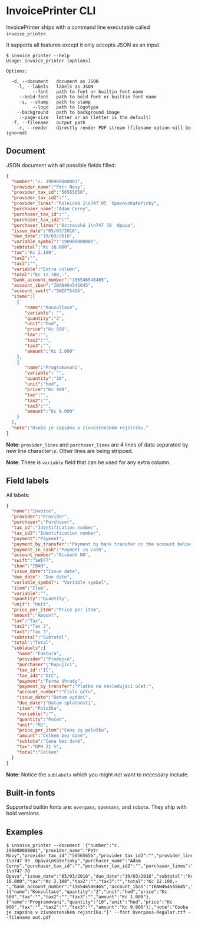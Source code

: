# InvoicePrinter CLI

InvoicePrinter ships with a command line executable called `invoice_printer`.

It supports all features except it only accepts JSON as an input.

```
$ invoice_printer --help
Usage: invoice_printer [options]

Options:

  -d, --document   document as JSON
    -l, --labels   labels as JSON
          --font   path to font or builtin font name
     --bold-font   path to bold font or builtin font name
     -s, --stamp   path to stamp
          --logo   path to logotype
    --background   path to background image
     --page-size   letter or a4 (letter is the default)
  -f, --filename   output path
    -r, --render   directly render PDF stream (filename option will be ignored)
```

## Document

JSON document with all possible fields filled:

```json
{
  "number":"c. 198900000001",
  "provider_name":"Petr Novy",
  "provider_tax_id":"56565656",
  "provider_tax_id2":"",
  "provider_lines":"Rolnická 1\n747 05  Opava\nKateřinky",
  "purchaser_name":"Adam Cerny",
  "purchaser_tax_id":"",
  "purchaser_tax_id2":"",
  "purchaser_lines":"Ostravská 1\n747 70  Opava",
  "issue_date":"05/03/2016",
  "due_date":"19/03/2016",
  "variable_symbol":"198900000001",
  "subtotal":"Kc 10.000",
  "tax":"Kc 2.100",
  "tax2":"",
  "tax3":"",
  "variable":"Extra column",
  "total":"Kc 12.100,-",
  "bank_account_number":"156546546465",
  "account_iban":"IBAN464545645",
  "account_swift":"SWIFT5456",
  "items":[
    {
       "name":"Konzultace",
       "variable": "",
       "quantity":"2",
       "unit":"hod",
       "price":"Kc 500",
       "tax":"",
       "tax2":"",
       "tax3":"",
       "amount":"Kc 1.000"
    },
    {
       "name":"Programovani",
       "variable": "",
       "quantity":"10",
       "unit":"hod",
       "price":"Kc 900",
       "tax":"",
       "tax2":"",
       "tax3":"",
       "amount":"Kc 9.000"
    }
  ],
  "note":"Osoba je zapsána v zivnostenském rejstríku."
}
```

**Note**: `provider_lines` and `purchaser_lines` are 4 lines of data separated by new line character`\n`. Other lines are being stripped.

**Note**: There is `variable` field that can be used for any
extra column.

## Field labels

All labels:

```json
{
  "name":"Invoice",
  "provider":"Provider",
  "purchaser":"Purchaser",
  "tax_id":"Identification number",
  "tax_id2":"Identification number",
  "payment":"Payment",
  "payment_by_transfer":"Payment by bank transfer on the account below:",
  "payment_in_cash":"Payment in cash",
  "account_number":"Account NO",
  "swift":"SWIFT",
  "iban":"IBAN",
  "issue_date":"Issue date",
  "due_date": "Due date",
  "variable_symbol": "Variable symbol",
  "item":"Item",
  "variable":"",
  "quantity":"Quantity",
  "unit": "Unit",
  "price_per_item":"Price per item",
  "amount":"Amount",
  "tax":"Tax",
  "tax2":"Tax 2",
  "tax3":"Tax 3",
  "subtotal":"Subtotal",
  "total":"Total",
  "sublabels":{
    "name":"Faktura",
    "provider":"Prodejce",
    "purchaser":"Kupující",
    "tax_id":"IČ",
    "tax_id2":"DIČ",
    "payment":"Forma úhrady",
    "payment_by_transfer":"Platba na následující účet:",
    "account_number":"Číslo účtu",
    "issue_date":"Datum vydání",
    "due_date":"Datum splatnosti",
    "item":"Položka",
    "variable:":"",
    "quantity":"Počet",
    "unit":"MJ",
    "price_per_item":"Cena za položku",
    "amount":"Celkem bez daně",
    "subtota":"Cena bez daně",
    "tax":"DPH 21 %",
    "total":"Celkem"
  }
}
```
**Note**: Notice the `sublabels` which you might not want to necessary include.

## Built-in fonts

Supported builtin fonts are: `overpass`, `opensans`, and `roboto`. They ship with bold versions.

## Examples

```
$ invoice_printer --document '{"number":"c. 198900000001","provider_name":"Petr Novy","provider_tax_id":"56565656","provider_tax_id2":"","provider_lines":"Rolnická 1\n747 05  Opava\nKateřinky","purchaser_name":"Adam Cerny","purchaser_tax_id":"","purchaser_tax_id2":"","purchaser_lines":"Ostravská 1\n747 70  Opava","issue_date":"05/03/2016","due_date":"19/03/2016","subtotal":"Kc 10.000","tax":"Kc 2.100","tax2":"","tax3":"","total":"Kc 12.100,-","bank_account_number":"156546546465","account_iban":"IBAN464545645","account_swift":"SWIFT5456","items":[{"name":"Konzultace","quantity":"2","unit":"hod","price":"Kc 500","tax":"","tax2":"","tax3":"","amount":"Kc 1.000"},{"name":"Programovani","quantity":"10","unit":"hod","price":"Kc 900","tax":"","tax2":"","tax3":"","amount":"Kc 9.000"}],"note":"Osoba je zapsána v zivnostenském rejstríku."}' --font Overpass-Regular.ttf --filename out.pdf
```

